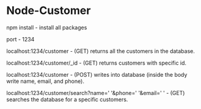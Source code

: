 # Node-Customer

npm install - install all packages

port - 1234


localhost:1234/customer - (GET) returns all the customers in the database.

localhost:1234/customer/_id - (GET) returns customers with specific id.

localhost:1234/customer - (POST) writes into database (inside the body write name, email, and phone).

localhost:1234/customer/search?name=' '&phone=' '&email=' ' - (GET) searches the database for a specific customers.
